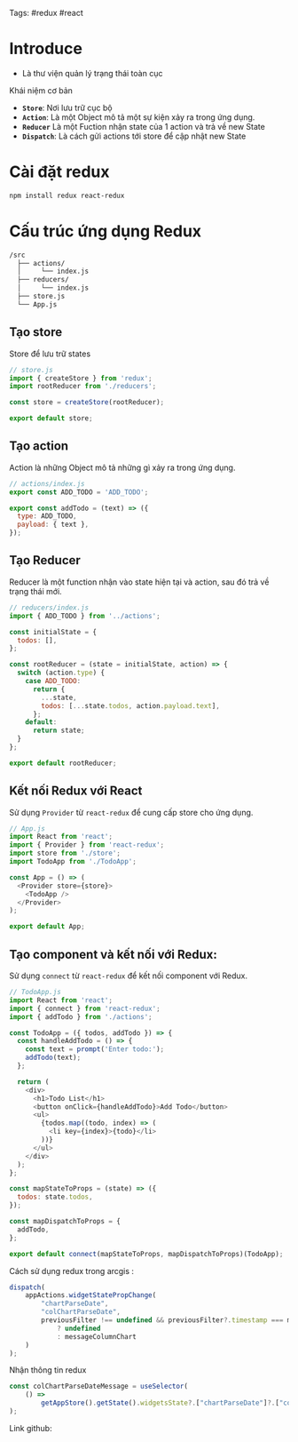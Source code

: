 Tags: #redux #react 

# Introduce
- Là thư viện quản lý trạng thái toàn cục

Khái niệm cơ bản
- **`Store`**: Nơi lưu trữ cục bộ
- **`Action`**: Là một Object mô tả một sự kiện xảy ra trong ứng dụng.
- **`Reducer`** Là một Fuction nhận state của 1 action và trả về new State
- **`Dispatch`**: Là cách gửi actions tới store để cập nhật new State

# Cài đặt redux
 ```bash
 npm install redux react-redux
```

# Cấu trúc ứng dụng Redux

```bash
/src
  ├── actions/
  │     └── index.js
  ├── reducers/
  │     └── index.js
  ├── store.js
  └── App.js
```

## Tạo store
Store để lưu trữ states
```js
// store.js
import { createStore } from 'redux';
import rootReducer from './reducers';

const store = createStore(rootReducer);

export default store;
```

## Tạo action

Action là những Object mô tả những gì xảy ra trong ứng dụng.

```js
// actions/index.js
export const ADD_TODO = 'ADD_TODO';

export const addTodo = (text) => ({
  type: ADD_TODO,
  payload: { text },
});
```

## Tạo Reducer

Reducer là một function nhận vào state hiện tại và action, sau đó trả về trạng thái mới.

```js
// reducers/index.js
import { ADD_TODO } from '../actions';

const initialState = {
  todos: [],
};

const rootReducer = (state = initialState, action) => {
  switch (action.type) {
    case ADD_TODO:
      return {
        ...state,
        todos: [...state.todos, action.payload.text],
      };
    default:
      return state;
  }
};

export default rootReducer;

```
## Kết nối Redux với React
Sử dụng `Provider` từ `react-redux` để cung cấp store cho ứng dụng.

```js
// App.js
import React from 'react';
import { Provider } from 'react-redux';
import store from './store';
import TodoApp from './TodoApp';

const App = () => (
  <Provider store={store}>
    <TodoApp />
  </Provider>
);

export default App;

```
## Tạo component và kết nối với Redux:

Sử dụng `connect` từ `react-redux` để kết nối component với Redux.

```js
// TodoApp.js
import React from 'react';
import { connect } from 'react-redux';
import { addTodo } from './actions';

const TodoApp = ({ todos, addTodo }) => {
  const handleAddTodo = () => {
    const text = prompt('Enter todo:');
    addTodo(text);
  };

  return (
    <div>
      <h1>Todo List</h1>
      <button onClick={handleAddTodo}>Add Todo</button>
      <ul>
        {todos.map((todo, index) => (
          <li key={index}>{todo}</li>
        ))}
      </ul>
    </div>
  );
};

const mapStateToProps = (state) => ({
  todos: state.todos,
});

const mapDispatchToProps = {
  addTodo,
};

export default connect(mapStateToProps, mapDispatchToProps)(TodoApp);

```

Cách sử dụng redux trong arcgis :
```js
dispatch(  
    appActions.widgetStatePropChange(  
        "chartParseDate",  
        "colChartParseDate",  
        previousFilter !== undefined && previousFilter?.timestamp === messageColumnChart?.timestamp  
            ? undefined  
            : messageColumnChart  
    )  
);
```
Nhận thông tin redux
```js
const colChartParseDateMessage = useSelector(  
    () =>  
        getAppStore().getState().widgetsState?.["chartParseDate"]?.["colChartParseDate"]  
);
```
Link github:
